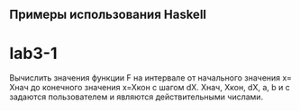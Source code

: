## Примеры использования Haskell

# lab3-1
Вычислить значения функции F на интервале от начального значения х= Хнач до конечного значения х=Хкон с шагом dХ. Хнач, Хкон, dХ, a, b и c задаются пользователем и являются действительными числами.
